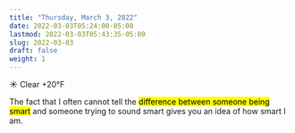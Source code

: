 ```yaml
---
title: "Thursday, March 3, 2022"
date: 2022-03-03T05:24:00-05:00
lastmod: 2022-03-03T05:43:35-05:00
slug: 2022-03-03
draft: false
weight: 1
---
```


☀️   Clear +20°F

The fact that I often cannot tell the <mark>difference between someone being smart</mark> and someone trying to sound smart gives you an idea of how smart I am.

[//]: # "Exported with love from a post written in Org mode"
[//]: # "- https://github.com/kaushalmodi/ox-hugo"
